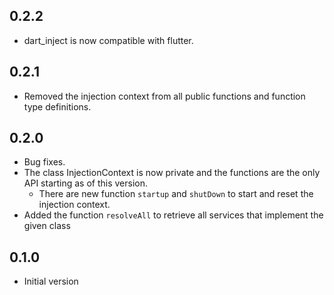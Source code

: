 ## 0.2.2
- dart_inject is now compatible with flutter.

## 0.2.1
- Removed the injection context from all public functions and function type definitions.

## 0.2.0

- Bug fixes.
- The class InjectionContext is now private and the functions are the only API starting as of this version.
  - There are new function `startup` and `shutDown` to start and reset the injection context.
- Added the function `resolveAll` to retrieve all services that implement the given class

## 0.1.0

- Initial version

